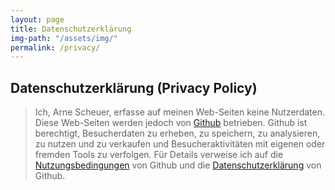 ```yaml
---
layout: page
title: Datenschutzerklärung 
img-path: "/assets/img/"
permalink: /privacy/
---
```


## Datenschutzerklärung (Privacy Policy)

>Ich, Arne Scheuer, erfasse auf meinen Web-Seiten keine Nutzerdaten. 
>Diese Web-Seiten werden jedoch von [Github](https://www.github.com) betrieben. 
>Github ist berechtigt, Besucherdaten zu erheben, zu speichern, zu analysieren, zu nutzen und zu verkaufen 
>und Besucheraktivitäten  mit eigenen oder fremden Tools zu verfolgen. 
>Für Details verweise ich auf die [Nutzungsbedingungen](https://help.github.com/terms) von Github und die [Datenschutzerklärung](https://github.com/site/privacy) von Github.
